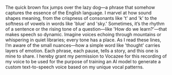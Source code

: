 The quick brown fox jumps over the lazy dog—a phrase that somehow captures the essence of the English language. I marvel at how sound shapes meaning, from the crispness of consonants like 't' and 'k' to the softness of vowels in words like 'blue' and 'sky.' Sometimes, it’s the rhythm of a sentence or the rising tone of a question—like 'How do we learn?'—that makes speech so dynamic. Imagine voices echoing through mountains or whispering in quiet libraries; every tone has a place. As I read these lines, I’m aware of the small nuances—how a simple word like 'thought' carries layers of emotion. Each phrase, each pause, tells a story, and this one is mine to share. I hereby grant my permission to Vocazee for this recording of my voice to be used for the purpose of training an AI model to generate a custom text-to-speech voice based on my unique vocal patterns. 